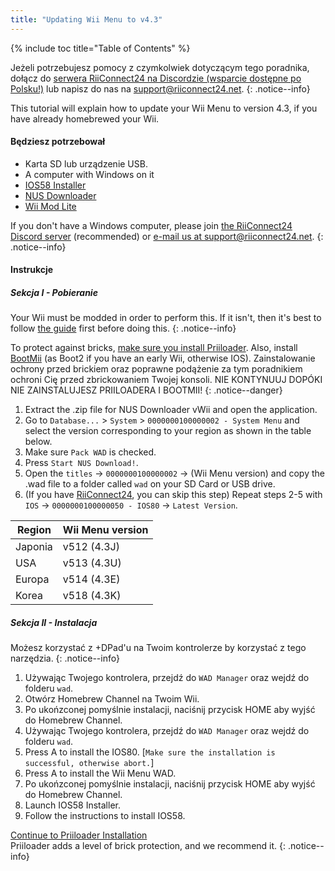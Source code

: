 ```yaml
---
title: "Updating Wii Menu to v4.3"
---
```


{% include toc title="Table of Contents" %}

Jeżeli potrzebujesz pomocy z czymkolwiek dotyczącym tego poradnika, dołącz do [serwera RiiConnect24 na Discordzie (wsparcie dostępne po Polsku!)](https://discord.gg/rc24) lub napisz do nas na [support@riiconnect24.net](mailto:support@riiconnect24.net).
{: .notice--info}

This tutorial will explain how to update your Wii Menu to version 4.3, if you have already homebrewed your Wii.

#### Będziesz potrzebował
* Karta SD lub urządzenie USB.
* A computer with Windows on it
* [IOS58 Installer](https://oscwii.org/library/app/ios58-installer)
* [NUS Downloader](https://github.com/WiiDatabase/nusdownloader/releases/latest)
* [Wii Mod Lite](https://oscwii.org/library/app/WiiModLite)

If you don't have a Windows computer, please join [the RiiConnect24 Discord server](https://discord.gg/rc24) (recommended) or [e-mail us at support@riiconnect24.net](mailto:support@riiconnect24.net).
{: .notice--info}

#### Instrukcje

##### Sekcja I - Pobieranie

Your Wii must be modded in order to perform this. If it isn't, then it's best to follow [the guide](get-started) first before doing this.
{: .notice--info}

To protect against bricks, [make sure you install Priiloader](priiloader). Also, install [BootMii](bootmii) (as Boot2 if you have an early Wii, otherwise IOS). Zainstalowanie ochrony przed brickiem oraz poprawne podążenie za tym poradnikiem ochroni Cię przed zbrickowaniem Twojej konsoli. NIE KONTYNUUJ DOPÓKI NIE ZAINSTALUJESZ PRIILOADERA I BOOTMII!
{: .notice--danger}

1. Extract the .zip file for NUS Downloader vWii and open the application.
2. Go to `Database...` > `System` > `0000000100000002 - System Menu` and select the version corresponding to your region as shown in the table below.
3. Make sure `Pack WAD` is checked.
4. Press `Start NUS Download!`.
5. Open the `titles` -> `0000000100000002` -> (Wii Menu version) and copy the .wad file to a folder called `wad` on your SD Card or USB drive.
6. (If you have [RiiConnect24](riiconnect24), you can skip this step) Repeat steps 2-5 with `IOS` -> `0000000100000050 - IOS80` -> `Latest Version`.

| Region  | Wii Menu version |
| ------- | ---------------- |
| Japonia | v512 (4.3J)      |
| USA     | v513 (4.3U)      |
| Europa  | v514 (4.3E)      |
| Korea   | v518 (4.3K)      |

##### Sekcja II - Instalacja

Możesz korzystać z +DPad'u na Twoim kontrolerze by korzystać z tego narzędzia.
{: .notice--info}

1. Używając Twojego kontrolera, przejdź do `WAD Manager` oraz wejdź do folderu `wad`.
2. Otwórz Homebrew Channel na Twoim Wii.
3. Po ukońzconej pomyślnie instalacji, naciśnij przycisk HOME aby wyjść do Homebrew Channel.
4. Używając Twojego kontrolera, przejdź do `WAD Manager` oraz wejdź do folderu `wad`.
5. Press A to install the IOS80. [`Make sure the installation is successful, otherwise abort.`]
6. Press A to install the Wii Menu WAD.
7. Po ukońzconej pomyślnie instalacji, naciśnij przycisk HOME aby wyjść do Homebrew Channel.
8. Launch IOS58 Installer.
9. Follow the instructions to install IOS58.

[Continue to Priiloader Installation](priiloader)<br> Priiloader adds a level of brick protection, and we recommend it.
{: .notice--info}
